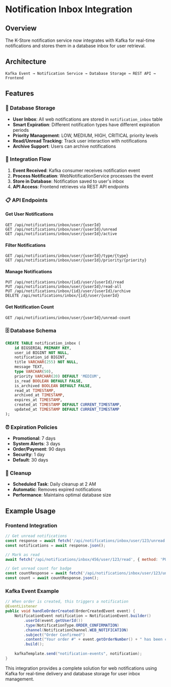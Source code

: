 # Notification Inbox Integration

## Overview
The K-Store notification service now integrates with Kafka for real-time notifications and stores them in a database inbox for user retrieval.

## Architecture
```
Kafka Event → Notification Service → Database Storage → REST API → Frontend
```

## Features

### 📮 Database Storage
- **User Inbox**: All web notifications are stored in `notification_inbox` table
- **Smart Expiration**: Different notification types have different expiration periods
- **Priority Management**: LOW, MEDIUM, HIGH, CRITICAL priority levels
- **Read/Unread Tracking**: Track user interaction with notifications
- **Archive Support**: Users can archive notifications

### 🔄 Integration Flow
1. **Event Received**: Kafka consumer receives notification event
2. **Process Notification**: WebNotificationService processes the event
3. **Store in Database**: Notification saved to user's inbox
4. **API Access**: Frontend retrieves via REST API endpoints

### 📋 API Endpoints

#### Get User Notifications
```http
GET /api/notifications/inbox/user/{userId}
GET /api/notifications/inbox/user/{userId}/unread
GET /api/notifications/inbox/user/{userId}/active
```

#### Filter Notifications
```http
GET /api/notifications/inbox/user/{userId}/type/{type}
GET /api/notifications/inbox/user/{userId}/priority/{priority}
```

#### Manage Notifications
```http
PUT /api/notifications/inbox/{id}/user/{userId}/read
PUT /api/notifications/inbox/user/{userId}/read-all
PUT /api/notifications/inbox/{id}/user/{userId}/archive
DELETE /api/notifications/inbox/{id}/user/{userId}
```

#### Get Notification Count
```http
GET /api/notifications/inbox/user/{userId}/unread-count
```

### 🗄️ Database Schema
```sql
CREATE TABLE notification_inbox (
    id BIGSERIAL PRIMARY KEY,
    user_id BIGINT NOT NULL,
    notification_id BIGINT,
    title VARCHAR(255) NOT NULL,
    message TEXT,
    type VARCHAR(50),
    priority VARCHAR(20) DEFAULT 'MEDIUM',
    is_read BOOLEAN DEFAULT FALSE,
    is_archived BOOLEAN DEFAULT FALSE,
    read_at TIMESTAMP,
    archived_at TIMESTAMP,
    expires_at TIMESTAMP,
    created_at TIMESTAMP DEFAULT CURRENT_TIMESTAMP,
    updated_at TIMESTAMP DEFAULT CURRENT_TIMESTAMP
);
```

### ⏰ Expiration Policies
- **Promotional**: 7 days
- **System Alerts**: 3 days  
- **Order/Payment**: 90 days
- **Security**: 1 day
- **Default**: 30 days

### 🧹 Cleanup
- **Scheduled Task**: Daily cleanup at 2 AM
- **Automatic**: Removes expired notifications
- **Performance**: Maintains optimal database size

## Example Usage

### Frontend Integration
```javascript
// Get unread notifications
const response = await fetch('/api/notifications/inbox/user/123/unread');
const notifications = await response.json();

// Mark as read
await fetch('/api/notifications/inbox/456/user/123/read', { method: 'PUT' });

// Get unread count for badge
const countResponse = await fetch('/api/notifications/inbox/user/123/unread-count');
const count = await countResponse.json();
```

### Kafka Event Example
```java
// When order is created, this triggers a notification
@EventListener
public void handleOrderCreated(OrderCreatedEvent event) {
    NotificationEvent notification = NotificationEvent.builder()
        .userId(event.getUserId())
        .type(NotificationType.ORDER_CONFIRMATION)
        .channel(NotificationChannel.WEB_NOTIFICATION)
        .subject("Order Confirmed")
        .content("Your order #" + event.getOrderNumber() + " has been confirmed")
        .build();
    
    kafkaTemplate.send("notification-events", notification);
}
```

This integration provides a complete solution for web notifications using Kafka for real-time delivery and database storage for user inbox management.
